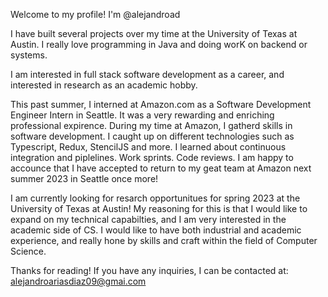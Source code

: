 Welcome to my profile! I'm @alejandroad

I have built several projects over my time at the University of Texas at Austin. I really love programming in Java and doing worK on backend or systems.

I am interested in full stack software development as a career, and interested in research as an academic hobby.

This past summer, I interned at Amazon.com as a Software Development Engineer Intern in Seattle. It was a very rewarding and enriching professional expirence. During my time at Amazon, I gatherd skills in software development. I caught up on different technologies such as Typescript, Redux, StencilJS and more. I learned about continuous integration and piplelines. Work sprints. Code reviews. I am happy to accounce that I have accepted to return to my geat team at Amazon next summer 2023 in Seattle once more!

I am currently looking for resarch opportunitues for spring 2023 at the University of Texas at Austin! My reasoning for this is that I would like to expand on my technical capabilties, and I am very interested in the academic side of CS. I would like to have both industrial and academic experience, and really hone by skills and craft within the field of Computer Science.

Thanks for reading! If you have any inquiries, I can be contacted at: alejandroariasdiaz09@gmai.com

<!---
alejandroad/alejandroad is a ✨ special ✨ repository because its `README.md` (this file) appears on your GitHub profile.
You can click the Preview link to take a look at your changes.
--->
